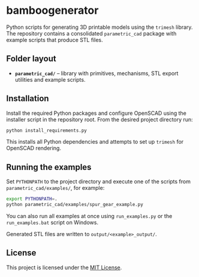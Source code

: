 # bamboogenerator

Python scripts for generating 3D printable models using the
`trimesh` library.  The repository contains a consolidated
`parametric_cad` package with example scripts that produce STL files.

## Folder layout

- **`parametric_cad/`** – library with primitives, mechanisms,
  STL export utilities and example scripts.

## Installation

Install the required Python packages and configure OpenSCAD using the
installer script in the repository root.  From the desired project directory run:

```bash
python install_requirements.py
```

This installs all Python dependencies and attempts to set up `trimesh` for OpenSCAD rendering.

## Running the examples

Set `PYTHONPATH` to the project directory and execute one of the scripts
from `parametric_cad/examples/`, for example:

```bash
export PYTHONPATH=.
python parametric_cad/examples/spur_gear_example.py
```
You can also run all examples at once using `run_examples.py` or the `run_examples.bat` script on Windows.

Generated STL files are written to `output/<example>_output/`.

## License

This project is licensed under the [MIT License](LICENSE).
